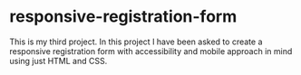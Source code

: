 # responsive-registration-form
This is my third project. In this project I have been asked to create a responsive registration form with accessibility and mobile approach in mind using just HTML and CSS. 
